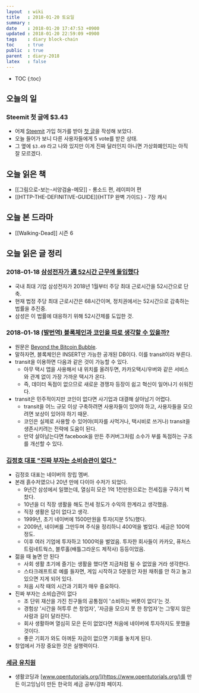 ```yaml
---
layout  : wiki
title   : 2018-01-20 토요일
summary :
date    : 2018-01-20 17:47:53 +0900
updated : 2018-01-20 22:59:09 +0900
tags    : diary block-chain
toc     : true
public  : true
parent  : diary-2018
latex   : false
---
```

* TOC
{:toc}

## 오늘의 일

### Steemit 첫 글에 $3.43

* 어제 [Steemit](https://steemit.com/) 가입 허가를 받아 [첫 글](https://steemit.com/kr/@johngrib/5cfetr)을 작성해 보았다.
* 오늘 들어가 보니 다른 사용자들에게 5 vote를 받은 상태.
* 그 옆에 `$3.49` 라고 나와 있지만 이게 진짜 달러인지 아니면 가상화폐인지는 아직 잘 모르겠다.

## 오늘 읽은 책

* [[그림으로-보는-서양검술-메모]] - 롱소드 편, 레이피어 편
* [[HTTP-THE-DEFINITIVE-GUIDE]]{HTTP 완벽 가이드} - 7장 캐시

## 오늘 본 드라마

* [[Walking-Dead]] 시즌 6

## 오늘 읽은 글 정리

### 2018-01-18 [삼성전자가 週 52시간 근무에 돌입했다](http://biz.chosun.com/site/data/html_dir/2018/01/17/2018011702907.html?outlink=facebook&lbFB=ba6afe9f012bb2f925bf81f0d608484)

* 국내 최대 기업 삼성전자가 2018년 1월부터 주당 최대 근로시간을 52시간으로 단축.
* 현재 법정 주당 최대 근로시간은 68시간이며, 정치권에서는 52시간으로 감축하는 법률을 추진중.
* 삼성은 이 법률에 대응하기 위해 52시간제를 도입한 것.

### 2018-01-18 [(발번역) 블록체인과 코인을 따로 생각할 수 있을까?](https://seoulrain.net/2018/01/18/blockchaincoin/ )

* 원문은 [Beyond the Bitcoin Bubble](https://www.nytimes.com/2018/01/16/magazine/beyond-the-bitcoin-bubble.html ).
* 말하자면, 블록체인은 INSERT만 가능한 공개된 DB이다. 이를 transit이라 부른다.
* transit을 이용하면 다음과 같은 것이 가능할 수 있다.
    * 아무 택시 앱을 사용해서 내 위치를 올려두면, 카카오택시/우버와 같은 서비스와 관계 없이 가장 가까운 택시가 온다.
    * 즉, 데이터 독점이 없으므로 새로운 경쟁자 등장이 쉽고 혁신이 일어나기 쉬워진다.
* transit은 민주적이지만 코인이 없다면 사기업과 대결해 살아남기 어렵다.
    * transit을 어느 규모 이상 구축하려면 사용자들이 있어야 하고, 사용자들을 모으려면 보상이 있어야 하기 때문.
    * 코인은 실제로 사용할 수 있어야(피자를 사먹거나, 택시비로 쓰거나) transit을 생존시키려는 전략에 도움이 된다.
    * 만약 살아남는다면 facebook을 만든 주커버그처럼 소수가 부를 독점하는 구조를 개선할 수 있다.

### [김정호 대표 "진짜 부자는 소비습관이 없다."](http://platum.kr/archives/94541)

* 김정호 대표는 네이버의 창립 멤버.
* 본래 흙수저였으나 20년 만에 다이아 수저가 되었다.
    * 9년간 삼성에서 일했는데, 열심히 모은 1억 1천만원으로는 전세집을 구하기 벅찼다.
    * 10년을 더 직장 생활을 해도 전세 정도가 수익의 한계라고 생각했음.
    * 직장 생활은 답이 없다고 생각.
    * 1999년, 초기 네이버에 1500만원을 투자(지분 5%)했다.
    * 2009년, 네이버를 그만두며 주식을 정리하니 400억을 벌었다. 세금은 100억 정도.
    * 이후 여러 기업에 투자하고 1000억을 벌었음. 투자한 회사들이 카카오, 퓨처스트림네트웍스, 블루홀(배틀그라운드 제작사) 등등이었음.
* 젊을 때 놀면 안 된다
    * 사회 생활 초기에 즐기는 생활을 했다면 지금처럼 될 수 없었을 거라 생각한다.
    * 스타크래프트로 예를 들자면, 게임 시작하고 5분동안 자원 채취를 안 하고 놀고 있으면 지게 되어 있다.
    * 처음 시작 때의 시간과 기회가 매우 중요하다.
* 진짜 부자는 소비습관이 없다
    * 조 단위 재산을 가진 친구들의 공통점이 '소비하는 버릇이 없다'는 것.
    * 경험상 '시간을 허투루 쓴 창업자', '자금을 모으지 못 한 창업자'는 그렇지 않은 사람과 길이 달라진다.
    * 회사 생활하며 열심히 모은 돈이 없었다면 처음에 네이버에 투자하지도 못했을 것이다.
    * 좋은 기회가 와도 아껴둔 자금이 없으면 기회를 놓치게 된다.
* 창업에서 가장 중요한 것은 실행력이다.

### [세금 유치원](https://www.opentutorials.org/module/3220)

* 생활코딩과 [www.opentutorials.org/](https://www.opentutorials.org/)를 만든 이고잉님이 만든 한국의 세금 공부/강좌 페이지.

